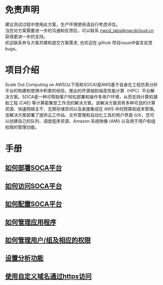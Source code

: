 # 免责声明
建议测试过程中使用此方案，生产环境使用请自行考虑评估。  
当您对方案需要进一步的沟通和反馈后，可以联系 nwcd_labs@nwcdcloud.cn 获得更进一步的支持。  
欢迎联系参与方案共建和提交方案需求, 也欢迎在 github 项目issue中留言反馈bugs。
# 项目介绍
Scale Out Computing on AWS(以下简称SOCA)是AWS基于自身在工程仿真分析平台的构建和使用中积累的经验，推出的开源端到端高性能计算（HPC）平台解决方案。SOCA是一种可帮助客户轻松部署和操作多用户环境，从而支持计算机辅助工程 (CAE) 等计算密集型工作流的解决方案。该解决方案具有多种可选的计算资源、快速网络主干、无限存储空间以及直接集成在 AWS 中的预算和成本管理。该解决方案部署了提供云工作站、文件管理和自动化工具的用户界面 (UI)，您可以创建自己的队列、调度程序资源、Amazon 系统映像 (AMI) 以及用于用户和组权限的管理功能。

# 手册
## [如何部署SOCA平台](manual.md#如何部署soca平台)
## [如何访问SOCA平台](manual.md#如何访问SOCA平台)
## [如何配置SOCA平台](manual.md#如何配置SOCA平台)
## [如何管理应用程序](manual.md#如何管理应用程序)
## [如何管理用户/组及相应的权限](manual.md#如何管理用户组及相应的权限)
## [设置分析功能](manual.md#设置分析功能)
## [使用自定义域名通过https访问](manual.md#使用自定义域名通过https访问)